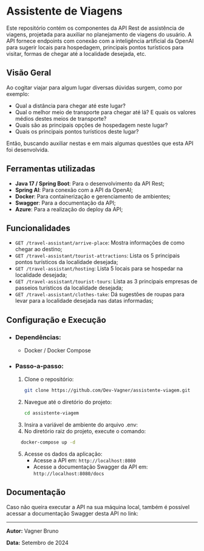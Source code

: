 # Assistente de Viagens
Este repositório contém os componentes da API Rest de assistência de viagens, projetada para auxiliar no planejamento de viagens do usuário. 
A API fornece endpoints com conexão com a inteligência artificial da OpenAI para sugerir locais para hospedagem, principais pontos turísticos 
para visitar, formas de chegar até a localidade desejada, etc.

## Visão Geral
Ao cogitar viajar para algum lugar diversas dúvidas surgem, como por exemplo:
- Qual a distância para chegar até este lugar?
- Qual o melhor meio de transporte para chegar até lá? E quais os valores médios destes meios de transporte?
- Quais são as principais opções de hospedagem neste lugar?
- Quais os principais pontos turísticos deste lugar?

Então, buscando auxiliar nestas e em mais algumas questões que esta API foi desenvolvida.

## Ferramentas utilizadas
- **Java 17 / Spring Boot**: Para o desenvolvimento da API Rest;
- **Spring AI**: Para conexão com a API da OpenAI;
- **Docker**: Para containerização e gerenciamento de ambientes;
- **Swagger**: Para a documentação da API;
- **Azure**: Para a realização do deploy da API;

## Funcionalidades
- `GET /travel-assistant/arrive-place`: Mostra informações de como chegar ao destino;
- `GET /travel-assistant/tourist-attractions`: Lista os 5 principais pontos turísticos da localidade desejada;
- `GET /travel-assistant/hosting`: Lista 5 locais para se hospedar na localidade desejada;
- `GET /travel-assistant/tourist-tours`: Lista as 3 principais empresas de passeios turísticos da localidade desejada;
- `GET /travel-assistant/clothes-take`: Dá sugestões de roupas para levar para a localidade desejada nas datas informadas;

## Configuração e Execução
- ### Dependências:
    - Docker / Docker Compose
- ### Passo-a-passo:
    1. Clone o repositório:
        ```bash
        git clone https://github.com/Dev-Vagner/assistente-viagem.git
        ```
    2. Navegue até o diretório do projeto:
        ```bash
        cd assistente-viagem
        ```
    3. Insira a variável de ambiente do arquivo .env:
    4. No diretório raiz do projeto, execute o comando:
    ```bash
      docker-compose up -d
    ```
    5. Acesse os dados da aplicação:
        - Acesse a API em: `http://localhost:8080`
        - Acesse a documentação Swagger da API em: `http://localhost:8080/docs`

## Documentação
Caso não queira executar a API na sua máquina local, também é possível acessar a documentação Swagger desta API no link:

---

**Autor:** Vagner Bruno

**Data:** Setembro de 2024